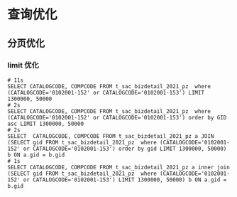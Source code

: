 <!--
 * @Descripttion: 
 * @version: v 1.0.0
 * @Author: 陈明
 * @Date: 2022-03-15 10:30:07
 * @LastEditors: 陈明
 * @LastEditTime: 2022-03-15 10:53:26
-->
# 查询优化

## 分页优化

### limit 优化

```
# 11s
SELECT CATALOGCODE, COMPCODE FROM t_sac_bizdetail_2021_pz  where (CATALOGCODE='0102001-152' or CATALOGCODE='0102001-153') LIMIT 1300000, 50000
# 2s
SELECT CATALOGCODE, COMPCODE FROM t_sac_bizdetail_2021_pz  where (CATALOGCODE='0102001-152' or CATALOGCODE='0102001-153') order by GID asc LIMIT 1300000, 50000
# 2s
SELECT  CATALOGCODE, COMPCODE FROM t_sac_bizdetail_2021_pz a JOIN (SELECT gid FROM t_sac_bizdetail_2021_pz  where (CATALOGCODE='0102001-152' or CATALOGCODE='0102001-153') order by gid LIMIT 1300000, 50000) b ON a.gid = b.gid
# 1s
SELECT CATALOGCODE, COMPCODE FROM t_sac_bizdetail_2021_pz a inner join (SELECT gid FROM t_sac_bizdetail_2021_pz  where (CATALOGCODE='0102001-152' or CATALOGCODE='0102001-153') LIMIT 1300000, 50000) b ON a.gid = b.gid

```
